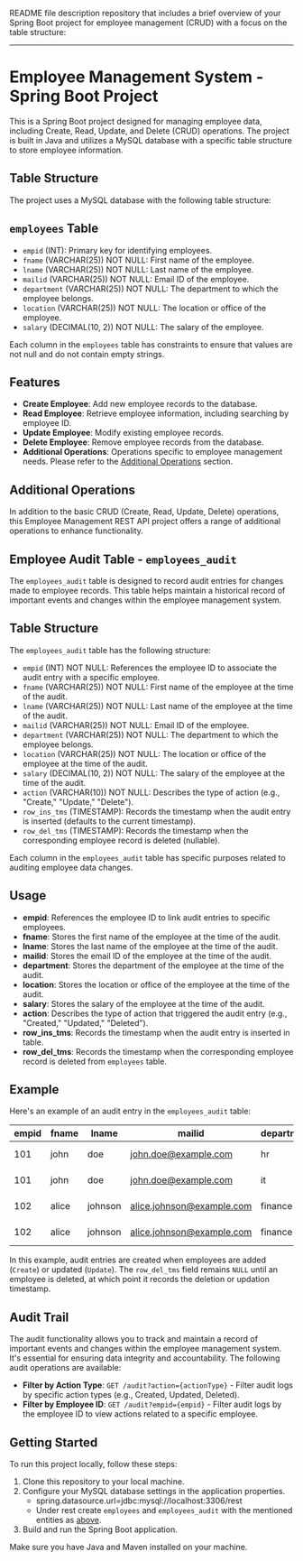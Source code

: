 README file description repository that includes a brief overview of your Spring Boot project for employee management (CRUD) with a focus on the table structure:

---

# Employee Management System - Spring Boot Project

This is a Spring Boot project designed for managing employee data, including Create, Read, Update, and Delete (CRUD) operations. The project is built in Java and utilizes a MySQL database with a specific table structure to store employee information.

## Table Structure

The project uses a MySQL database with the following table structure:

## `employees` Table

- `empid` (INT): Primary key for identifying employees.
- `fname` (VARCHAR(25)) NOT NULL: First name of the employee.
- `lname` (VARCHAR(25)) NOT NULL: Last name of the employee.
- `mailid` (VARCHAR(25)) NOT NULL: Email ID of the employee.
- `department` (VARCHAR(25)) NOT NULL: The department to which the employee belongs.
- `location` (VARCHAR(25)) NOT NULL: The location or office of the employee.
- `salary` (DECIMAL(10, 2)) NOT NULL: The salary of the employee.

Each column in the `employees` table has constraints to ensure that values are not null and do not contain empty strings.

## Features

- **Create Employee**: Add new employee records to the database.
- **Read Employee**: Retrieve employee information, including searching by employee ID.
- **Update Employee**: Modify existing employee records.
- **Delete Employee**: Remove employee records from the database.
- **Additional Operations**: Operations specific to employee management needs. Please refer to the [Additional Operations](#Additional_Operations) section.

## Additional Operations

In addition to the basic CRUD (Create, Read, Update, Delete) operations, this Employee Management REST API project offers a range of additional operations to enhance functionality.

## Employee Audit Table - `employees_audit`

The `employees_audit` table is designed to record audit entries for changes made to employee records. This table helps maintain a historical record of important events and changes within the employee management system.

## Table Structure

The `employees_audit` table has the following structure:

- `empid` (INT) NOT NULL: References the employee ID to associate the audit entry with a specific employee.
- `fname` (VARCHAR(25)) NOT NULL: First name of the employee at the time of the audit.
- `lname` (VARCHAR(25)) NOT NULL: Last name of the employee at the time of the audit.
- `mailid` (VARCHAR(25)) NOT NULL: Email ID of the employee.
- `department` (VARCHAR(25)) NOT NULL: The department to which the employee belongs.
- `location` (VARCHAR(25)) NOT NULL: The location or office of the employee at the time of the audit.
- `salary` (DECIMAL(10, 2)) NOT NULL: The salary of the employee at the time of the audit.
- `action` (VARCHAR(10)) NOT NULL: Describes the type of action (e.g., "Create," "Update," "Delete").
- `row_ins_tms` (TIMESTAMP): Records the timestamp when the audit entry is inserted (defaults to the current timestamp).
- `row_del_tms` (TIMESTAMP): Records the timestamp when the corresponding employee record is deleted (nullable).

Each column in the `employees_audit` table has specific purposes related to auditing employee data changes.

## Usage

- **empid**: References the employee ID to link audit entries to specific employees.
- **fname**: Stores the first name of the employee at the time of the audit.
- **lname**: Stores the last name of the employee at the time of the audit.
- **mailid**: Stores the email ID of the employee at the time of the audit.
- **department**: Stores the department of the employee at the time of the audit.
- **location**: Stores the location or office of the employee at the time of the audit.
- **salary**: Stores the salary of the employee at the time of the audit.
- **action**: Describes the type of action that triggered the audit entry (e.g., "Created," "Updated," "Deleted").
- **row_ins_tms**: Records the timestamp when the audit entry is inserted in table.
- **row_del_tms**: Records the timestamp when the corresponding employee record is deleted from `employees` table.

## Example

Here's an example of an audit entry in the `employees_audit` table:

| empid | fname  | lname  | mailid                 | department | location   | salary   | action  | row_ins_tms        | row_del_tms        |
|-------|--------|--------|------------------------|------------|------------|----------|---------|---------------------|---------------------|
| 101   | john   | doe    | john.doe@example.com   | hr         | new york   | 50000.00 | created  | 2023-09-25 10:15:00 |                 |
| 101   | john   | doe  | john.doe@example.com | it         | san Francisco | 55000.00 | updated  | 2023-09-26 14:30:00 |                 |
| 102   | alice  | johnson| alice.johnson@example.com | finance | chicago    | 60000.00 | created  | 2023-09-27 09:45:00 |                 |
| 102   | alice  | johnson| alice.johnson@example.com | finance | chicago    | 60000.00 | deleted  | 2023-09-27 10:00:00 | 2023-09-27 15:20:00 |

In this example, audit entries are created when employees are added (`Create`) or updated (`Update`). The `row_del_tms` field remains `NULL` until an employee is deleted, at which point it records the deletion or updation timestamp.

## Audit Trail

The audit functionality allows you to track and maintain a record of important events and changes within the employee management system. It's essential for ensuring data integrity and accountability. The following audit operations are available:

- **Filter by Action Type**: `GET /audit?action={actionType}` - Filter audit logs by specific action types (e.g., Created, Updated, Deleted).
- **Filter by Employee ID**: `GET /audit?empid={empid}` - Filter audit logs by the employee ID to view actions related to a specific employee.

## Getting Started

To run this project locally, follow these steps:

1. Clone this repository to your local machine.
2. Configure your MySQL database settings in the application properties.
    - spring.datasource.url=jdbc:mysql://localhost:3306/rest
    - Under rest create `employees` and `employees_audit` with the mentioned entities as [above](#employees-table).
3. Build and run the Spring Boot application.

Make sure you have Java and Maven installed on your machine.

